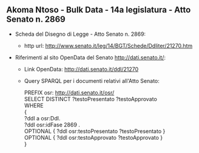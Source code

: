 ## Akoma Ntoso - Bulk Data - 14a legislatura - Atto Senato n. 2869 ##

* Scheda del Disegno di Legge - Atto Senato n. 2869:
	* http url: http://www.senato.it/leg/14/BGT/Schede/Ddliter/21270.htm

* Riferimenti al sito OpenData del Senato http://dati.senato.it/:
	* Link OpenData: http://dati.senato.it/ddl/21270
	* Query SPARQL per i documenti relativi all'Atto Senato:

        PREFIX osr: <http://dati.senato.it/osr/>  
		SELECT DISTINCT ?testoPresentato ?testoApprovato  
		WHERE  
		{  
		    ?ddl a osr:Ddl.  
		    ?ddl osr:idFase 2869 .  
		    OPTIONAL { ?ddl osr:testoPresentato ?testoPresentato }  
		    OPTIONAL { ?ddl osr:testoApprovato ?testoApprovato }  
		}
		